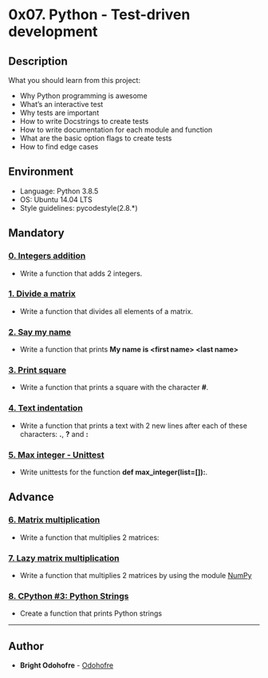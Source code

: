 # 0x07. Python - Test-driven development

## Description

What you should learn from this project:

* Why Python programming is awesome
* What’s an interactive test
* Why tests are important
* How to write Docstrings to create tests
* How to write documentation for each module and function
* What are the basic option flags to create tests
* How to find edge cases

## Environment

* Language: Python 3.8.5
* OS: Ubuntu 14.04 LTS
* Style guidelines: pycodestyle(2.8.*)

## Mandatory

### [0. Integers addition](./0-add_integer.py)

* Write a function that adds 2 integers.

### [1. Divide a matrix](./2-matrix_divided.py)

* Write a function that divides all elements of a matrix.

### [2. Say my name](./3-say_my_name.py)

* Write a function that prints **My name is \<first name\> \<last name\>**

### [3. Print square](./4-print_square.py)

* Write a function that prints a square with the character **#**.

### [4. Text indentation](./5-text_indentation.py)

* Write a function that prints a text with 2 new lines after each of these characters: **.**, **?** and **:**

### [5. Max integer - Unittest](./6-max_integer_test.py)

* Write unittests for the function **def max_integer(list=[]):**.

## Advance

### [6. Matrix multiplication](./100-matrix_mul.py)

* Write a function that multiplies 2 matrices:

### [7. Lazy matrix multiplication](./101-lazy_matrix_mul.py)

* Write a function that multiplies 2 matrices by using the module [NumPy](https://numpy.org/)

### [8. CPython #3: Python Strings](./102-python.c)

* Create a function that prints Python strings

---

## Author

* **Bright Odohofre** - [Odohofre](https://github.com/Odohofre)
